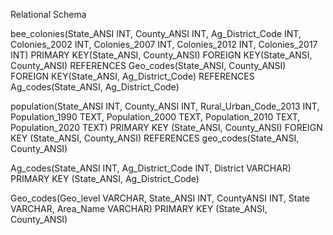 Relational Schema

bee_colonies(State_ANSI INT, County_ANSI INT, Ag_District_Code INT, Colonies_2002 INT, Colonies_2007 INT, Colonies_2012 INT, Colonies_2017 INT)
             PRIMARY KEY(State_ANSI, County_ANSI)
             FOREIGN KEY(State_ANSI, County_ANSI) REFERENCES Geo_codes(State_ANSI, County_ANSI)
             FOREIGN KEY(State_ANSI, Ag_District_Code) REFERENCES Ag_codes(State_ANSI, Ag_District_Code)

population(State_ANSI INT, County_ANSI INT, Rural_Urban_Code_2013 INT, Population_1990 TEXT, Population_2000 TEXT, Population_2010 TEXT, Population_2020 TEXT)
            PRIMARY KEY (State_ANSI, County_ANSI)
            FOREIGN KEY (State_ANSI, County_ANSI) REFERENCES geo_codes(State_ANSI, County_ANSI)

Ag_codes(State_ANSI INT, Ag_District_Code INT, District VARCHAR)
         PRIMARY KEY (State_ANSI, Ag_District_Code)

Geo_codes(Geo_level VARCHAR, State_ANSI INT, CountyANSI INT, State VARCHAR, Area_Name VARCHAR)
          PRIMARY KEY (State_ANSI, County_ANSI)